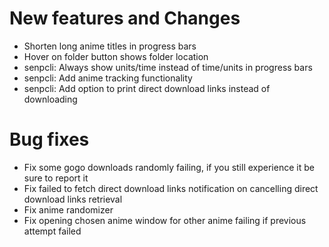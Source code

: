 # New features and Changes
- Shorten long anime titles in progress bars
- Hover on folder button shows folder location
- senpcli: Always show units/time instead of time/units in progress bars
- senpcli: Add anime tracking functionality
- senpcli: Add option to print direct download links instead of downloading

# Bug fixes
- Fix some gogo downloads randomly failing, if you still experience it be sure to report it
- Fix failed to fetch direct download links notification on cancelling direct download links retrieval
- Fix anime randomizer
- Fix opening chosen anime window for other anime failing if previous attempt failed